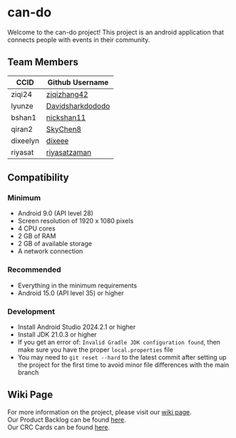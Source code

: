 # can-do
Welcome to the can-do project! This project is an android application that connects people with events in their community.

## Team Members
| CCID     | Github Username                                         |
|----------|---------------------------------------------------------|
| ziqi24   | [ziqizhang42](https://github.com/ziqizhang42)           |
| lyunze   | [Davidsharkdododo](https://github.com/Davidsharkdododo) |
| bshan1   | [nickshan11](https://github.com/nickshan11)             |
| qiran2   | [SkyChen8](https://github.com/SkyChen8)                 |
| dixeelyn | [dixeee](https://github.com/dixeee)                     |
| riyasat  | [riyasatzaman](https://github.com/riyasatzaman)         |

## Compatibility
### Minimum
- Android 9.0 (API level 28)
- Screen resolution of 1920 x 1080 pixels
- 4 CPU cores
- 2 GB of RAM
- 2 GB of available storage
- A network connection
### Recommended
- Everything in the minimum requirements
- Android 15.0 (API level 35) or higher
### Development
- Install Android Studio 2024.2.1 or higher
- Install JDK 21.0.3 or higher
- If you get an error of: `Invalid Gradle JDK configuration found`, then make sure you have the proper `local.properties` file
- You may need to `git reset --hard` to the latest commit after setting up the project for the first time to avoid minor file differences with the main branch

## Wiki Page
For more information on the project, please visit our [wiki page](https://github.com/cmput301f24-bugoff/can-do/wiki). \
Our Product Backlog can be found [here](https://github.com/orgs/cmput301f24-bugoff/projects/1). \
Our CRC Cards can be found [here](https://github.com/cmput301f24-bugoff/can-do/wiki/CRC-Cards).
